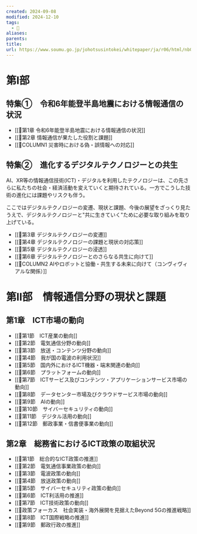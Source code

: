 ```yaml
---
created: 2024-09-08
modified: 2024-12-10
tags:
  - 📑
aliases: 
parents: 
title: 
url: https://www.soumu.go.jp/johotsusintokei/whitepaper/ja/r06/html/nb000000.html
---
```

# 第Ⅰ部　
## 特集①　令和6年能登半島地震における情報通信の状況
- [[📑第1章 令和6年能登半島地震における情報通信の状況]]
- [[📑第2章 情報通信が果たした役割と課題]]
- [[📑COLUMN1 災害時における偽・誤情報への対応]]

## 特集②　進化するデジタルテクノロジーとの共生
AI、XR等の情報通信技術(ICT)・デジタルを利用したテクノロジーは、この先さらに私たちの社会・経済活動を変えていくと期待されている。一方でこうした技術の進化には課題やリスクも伴う。

ここではデジタルテクノロジーの変遷、現状と課題、今後の展望をざっくり見たうえで、デジタルテクノロジーと"共に生きていく"ために必要な取り組みを取り上げている。

- [[📑第3章 デジタルテクノロジーの変遷]]
- [[📑第4章 デジタルテクノロジーの課題と現状の対応策]]
- [[📑第5章 デジタルテクノロジーの浸透]]
- [[📑第6章 デジタルテクノロジーとのさらなる共生に向けて]]
- [[📑COLUMN2 AIやロボットと協働・共生する未来に向けて（コンヴィヴィアルな関係）]]

# 第Ⅱ部　情報通信分野の現状と課題
## 第1章　ICT市場の動向
- [[📑第1節　ICT産業の動向]]
- [[📑第2節　電気通信分野の動向]]
- [[📑第3節　放送・コンテンツ分野の動向]]
- [[📑第4節　我が国の電波の利用状況]]
- [[📑第5節　国内外におけるICT機器・端末関連の動向]]
- [[📑第6節　プラットフォームの動向]]
- [[📑第7節　ICTサービス及びコンテンツ・アプリケーションサービス市場の動向]]
- [[📑第8節　データセンター市場及びクラウドサービス市場の動向]]
- [[📑第9節　AIの動向]]
- [[📑第10節　サイバーセキュリティの動向]]
- [[📑第11節　デジタル活用の動向]]
- [[📑第12節　郵政事業・信書便事業の動向]]

## 第2章　総務省におけるICT政策の取組状況
- [[📑第1節　総合的なICT政策の推進]]
- [[📑第2節　電気通信事業政策の動向]]
- [[📑第3節　電波政策の動向]]
- [[📑第4節　放送政策の動向]]
- [[📑第5節　サイバーセキュリティ政策の動向]]
- [[📑第6節　ICT利活用の推進]]
- [[📑第7節　ICT技術政策の動向]]
- [[📑政策フォーカス　社会実装・海外展開を見据えたBeyond 5Gの推進戦略]]
- [[📑第8節　ICT国際戦略の推進]]
- [[📑第9節　郵政行政の推進]]